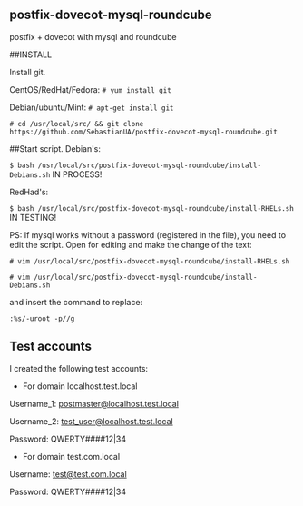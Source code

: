 ## postfix-dovecot-mysql-roundcube
postfix + dovecot with mysql and roundcube


##INSTALL

Install git.

CentOS/RedHat/Fedora:
`# yum install git`

Debian/ubuntu/Mint:
`# apt-get install git`

`# cd /usr/local/src/ && git clone https://github.com/SebastianUA/postfix-dovecot-mysql-roundcube.git`

##Start script.
Debian's:

`$ bash /usr/local/src/postfix-dovecot-mysql-roundcube/install-Debians.sh` IN PROCESS! 

RedHad's:

`$ bash /usr/local/src/postfix-dovecot-mysql-roundcube/install-RHELs.sh` IN TESTING!

PS: If mysql works without a password (registered in the file), you need to edit the script. Open for editing and make the change of the text:

`# vim /usr/local/src/postfix-dovecot-mysql-roundcube/install-RHELs.sh`

`# vim /usr/local/src/postfix-dovecot-mysql-roundcube/install-Debians.sh`

and insert the command to replace:

`:%s/-uroot -p//g`

## Test accounts 

I created the following test accounts:

- For domain localhost.test.local

Username_1: postmaster@localhost.test.local

Username_2: test_user@localhost.test.local

Password:   QWERTY####12|34

- For domain test.com.local

Username: test@test.com.local

Password: QWERTY####12|34







